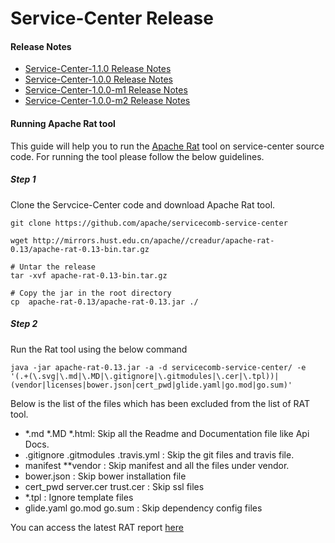 # Service-Center Release

#### Release Notes

- [Service-Center-1.1.0 Release Notes](releaseNotes-1.1.0.md)
- [Service-Center-1.0.0 Release Notes](releaseNotes-1.0.0.md)
- [Service-Center-1.0.0-m1 Release Notes](releaseNotes-1.0.0-m1.md)
- [Service-Center-1.0.0-m2 Release Notes](releaseNotes-1.0.0-m2.md)

#### Running Apache Rat tool

This guide will help you to run the [Apache Rat](http://creadur.apache.org/rat/index.html) tool on service-center source
code. For running the tool please follow the below guidelines.

##### Step 1

Clone the Servcice-Center code and download Apache Rat tool.

```
git clone https://github.com/apache/servicecomb-service-center
```

```
wget http://mirrors.hust.edu.cn/apache//creadur/apache-rat-0.13/apache-rat-0.13-bin.tar.gz

# Untar the release
tar -xvf apache-rat-0.13-bin.tar.gz

# Copy the jar in the root directory
cp  apache-rat-0.13/apache-rat-0.13.jar ./
```

##### Step 2

Run the Rat tool using the below command

```
java -jar apache-rat-0.13.jar -a -d servicecomb-service-center/ -e '(.+(\.svg|\.md|\.MD|\.gitignore|\.gitmodules|\.cer|\.tpl))|(vendor|licenses|bower.json|cert_pwd|glide.yaml|go.mod|go.sum)'
```

Below is the list of the files which has been excluded from the list of RAT tool.

- *.md  *.MD *.html:  Skip all the Readme and Documentation file like Api Docs.
- .gitignore .gitmodules .travis.yml : Skip the git files and travis file.
- manifest **vendor : Skip manifest and all the files under vendor.
- bower.json :  Skip bower installation file
- cert_pwd server.cer trust.cer :  Skip ssl files
- *.tpl : Ignore template files
- glide.yaml go.mod go.sum : Skip dependency config files

You can access the latest RAT report [here](rat-report)  
